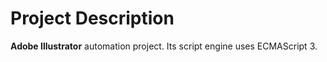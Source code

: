 # Project Description

**Adobe Illustrator** automation project. Its script engine uses ECMAScript 3.